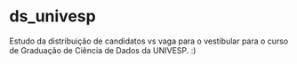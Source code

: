 # ds_univesp

Estudo da distribuição de candidatos vs vaga para o vestibular para o curso de Graduação de Ciência de Dados da UNIVESP.
:)
